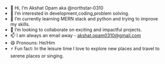 - 👋 Hi, I’m Akshat Opam aka @northstar-0310
- 👀 I’m interested in development,coding,problem solving.
- 🌱 I’m currently learning MERN stack and python and trying to improve my skills.
- 💞️ I’m looking to collaborate on exciting and impactful projects.
- 📫 I am always an email away - akshat.opam0310@gmail.com
- 😄 Pronouns: He/Him
- ⚡ Fun fact: In the leisure time I love to explore new places and travel to serene places or singing.

<!---
northstar-0310/northstar-0310 is a ✨ special ✨ repository because its `README.md` (this file) appears on your GitHub profile.
You can click the Preview link to take a look at your changes.
--->
